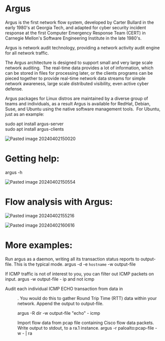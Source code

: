 # Argus

Argus is the first network flow system, developed by Carter Bullard in the early 1980's at Georgia Tech, and adapted for cyber security incident response at the first Computer Emergency Response Team (CERT) in Carnegie Mellon's Software Engineering Institute in the late 1980's.

Argus is network audit technology, providing a network activity audit engine for all network traffic.

The Argus architecture is designed to support small and very large scale network auditing.  The real-time data provides a lot of information, which can be stored in files for processing later, or the clients programs can be pieced together to provide real-time network data streams for simple network awareness, large scale distributed visibility, even active cyber defense.

Argus packages for Linux distros are maintained by a diverse group of teams and individuals, as a result Argus is available for RedHat, Debian, Suse, and Ubuntu using the native software management tools.  For Ubuntu, just as an example:


 sudo apt install argus-server  
 sudo apt install argus-clients


![Pasted image 20240402150020](https://github.com/lm3nitro/Projects/assets/55665256/77382312-bc0f-4206-a883-967d9db44de0)


# Getting help:

argus -h 

![Pasted image 20240402150554](https://github.com/lm3nitro/Projects/assets/55665256/c38447ee-365f-42dc-866b-cc011e03d9e5)


# Flow analysis with Argus:

![Pasted image 20240402155216](https://github.com/lm3nitro/Projects/assets/55665256/160f952f-5798-42e5-892e-8ec5064f336b)


![Pasted image 20240402160616](https://github.com/lm3nitro/Projects/assets/55665256/53649c0f-2b1e-4080-8505-0730f9205f96)



# More examples:

 
  Run argus as a daemon, writing all its transaction status reports to output-file.  This is the typical mode.
 argus -d -e `hostname` -w output-file


If ICMP traffic is not of interest to you, you can filter out ICMP packets on input.
  argus -w output-file - ip and not icmp

 
 Audit each individual ICMP ECHO transaction from data in <dir>.  You would do this to gather Round Trip Time (RTT) data within your network.  Append the output to output-file.

argus -R dir -w output-file "echo" - icmp


 Import flow data from pcap file containing Cisco flow data packets. Write output to stdout, to a ra.1 instance.
 argus -r paloalto:pcap-file -w - | ra 
